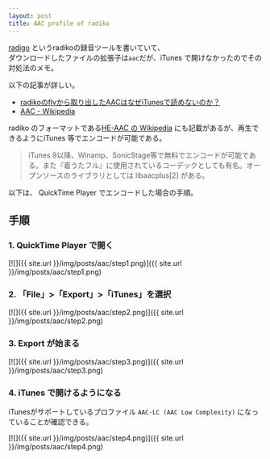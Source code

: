 ```yaml
---
layout: post
title: AAC profile of radiko
---
```


[radigo](https://github.com/yyoshiki41/radigo) というradikoの録音ツールを書いていて、  
ダウンロードしたファイルの拡張子は`aac`だが、iTunes で開けなかったのでその対処法のメモ。

以下の記事が詳しい。

- [radikoのflvから取り出したAACはなぜiTunesで読めないのか？](http://d.hatena.ne.jp/zariganitosh/20100917/radiko_flv_he_aac_itunes)
- [AAC - Wikipedia](https://ja.wikipedia.org/wiki/AAC)

radiko のフォーマットである[HE-AAC の Wikipedia](https://ja.wikipedia.org/wiki/HE-AAC) にも記載があるが、再生できるようにiTunes 等でエンコードが可能である。

> iTunes 9以降、Winamp、SonicStage等で無料でエンコードが可能である。また『着うたフル』に使用されているコーデックとしても有名。オープンソースのライブラリとしては libaacplus[2] がある。


以下は、 QuickTime Player でエンコードした場合の手順。

## 手順

### 1. QuickTime Player で開く

[![]({{ site.url }}/img/posts/aac/step1.png)]({{ site.url }}/img/posts/aac/step1.png)

### 2. 「File」>「Export」>「iTunes」を選択

[![]({{ site.url }}/img/posts/aac/step2.png)]({{ site.url }}/img/posts/aac/step2.png)

### 3. Export が始まる

[![]({{ site.url }}/img/posts/aac/step3.png)]({{ site.url }}/img/posts/aac/step3.png)

### 4. iTunes で開けるようになる

iTunesがサポートしているプロファイル `AAC-LC (AAC Low Complexity)` になっていることが確認できる。

[![]({{ site.url }}/img/posts/aac/step4.png)]({{ site.url }}/img/posts/aac/step4.png)
